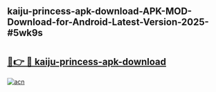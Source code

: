 ## kaiju-princess-apk-download-APK-MOD-Download-for-Android-Latest-Version-2025-#5wk9s

# <h2><a href="https://bedroomkl.my?title=kaiju-princess-apk-download&ref=20M">🔗👉 🔴 kaiju-princess-apk-download</a></h2>

[![acn](https://github.com/user-attachments/assets/0f9c940e-d8b0-45ae-aac7-cd30a18b3e1c)](https://bedroomkl.my?title=kaiju-princess-apk-download&ref=20M)


